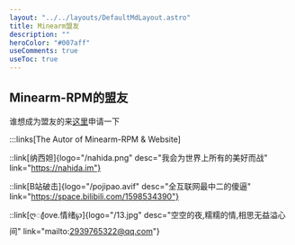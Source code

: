 ```yaml
---
layout: "../../layouts/DefaultMdLayout.astro"
title: Minearm盟友
description: ""
heroColor: "#007aff"
useComments: true
useToc: true
---
```


## Minearm-RPM的盟友

谁想成为盟友的来[这里](https://github.com/Minearm-RPM/minearm/issues/3)申请一下

:::links[The Autor of Minearm-RPM & Website]

::link[纳西妲]{logo="/nahida.png" desc="我会为世界上所有的美好而战" link="https://nahida.im"}

::link[B站破击]{logo="/pojipao.avif" desc="全互联网最中二的傻逼" link="https://space.bilibili.com/1598534390"}

::link[ღꦿlove.情绪℘]{logo="/13.jpg" desc="空空的夜,糯糯的情,相思无益溢心间" link="mailto:2939765322@qq.com"}